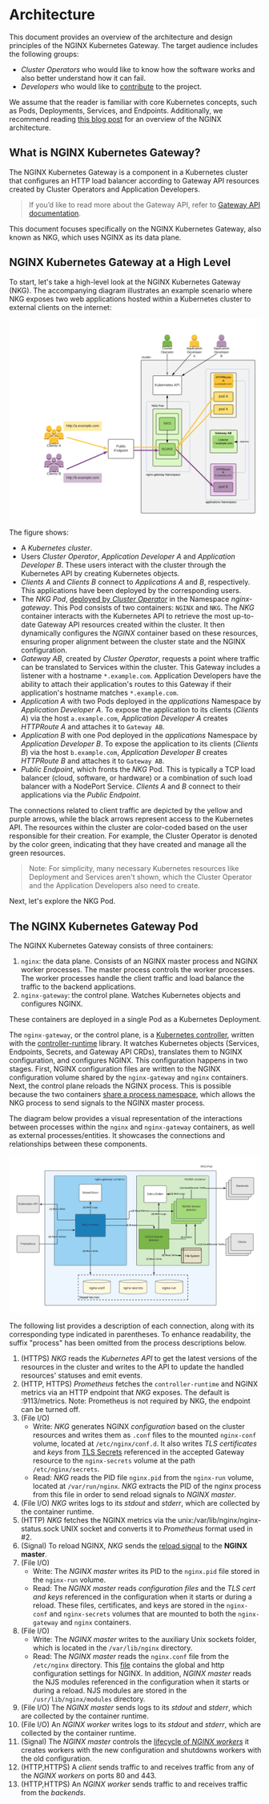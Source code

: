# Architecture

This document provides an overview of the architecture and design principles of the NGINX Kubernetes Gateway. The target
audience includes the following groups:

- *Cluster Operators* who would like to know how the software works and also better understand how it can fail.
- *Developers* who would like to [contribute][contribute] to the project.

We assume that the reader is familiar with core Kubernetes concepts, such as Pods, Deployments, Services, and Endpoints.
Additionally, we recommend reading [this blog post][blog] for an overview of the NGINX architecture.

[contribute]: https://github.com/nginxinc/nginx-kubernetes-gateway/blob/main/CONTRIBUTING.md

[blog]: https://www.nginx.com/blog/inside-nginx-how-we-designed-for-performance-scale/

## What is NGINX Kubernetes Gateway?

The NGINX Kubernetes Gateway is a component in a Kubernetes cluster that configures an HTTP load balancer according to
Gateway API resources created by Cluster Operators and Application Developers.

> If you’d like to read more about the Gateway API, refer to [Gateway API documentation][sig-gateway].

This document focuses specifically on the NGINX Kubernetes Gateway, also known as NKG, which uses NGINX as its data
plane.

[sig-gateway]: https://gateway-api.sigs.k8s.io/

## NGINX Kubernetes Gateway at a High Level

To start, let's take a high-level look at the NGINX Kubernetes Gateway (NKG). The accompanying diagram illustrates an
example scenario where NKG exposes two web applications hosted within a Kubernetes cluster to external clients on the
internet:

![NKG High Level](/docs/images/nkg-high-level.png)

The figure shows:

- A *Kubernetes cluster*.
- Users *Cluster Operator*, *Application Developer A* and *Application Developer B*. These users interact with the
cluster through the Kubernetes API by creating Kubernetes objects.
- *Clients A* and *Clients B* connect to *Applications A* and *B*, respectively. This applications have been deployed by
the corresponding users.
- The *NKG Pod*, [deployed by *Cluster Operator*](/docs/installation.md) in the Namespace *nginx-gateway*. This Pod
consists of two containers: `NGINX` and `NKG`. The *NKG* container interacts with the Kubernetes API to retrieve the
most up-to-date Gateway API resources created within the cluster. It then dynamically configures the *NGINX*
container based on these resources, ensuring proper alignment between the cluster state and the NGINX configuration.
- *Gateway AB*, created by *Cluster Operator*, requests a point where traffic can be translated to Services within the
cluster. This Gateway includes a listener with a hostname `*.example.com`. Application Developers have the ability to
attach their application's routes to this Gateway if their application's hostname matches `*.example.com`.
- *Application A* with two Pods deployed in the *applications* Namespace by *Application Developer A*. To expose the
application to its clients (*Clients A*) via the host `a.example.com`, *Application Developer A* creates *HTTPRoute A*
and attaches it to `Gateway AB`.
- *Application B* with one Pod deployed in the *applications* Namespace by *Application Developer B*. To expose the
application to its clients (*Clients B*) via the host `b.example.com`, *Application Developer B* creates *HTTPRoute B*
and attaches it to `Gateway AB`.
- *Public Endpoint*, which fronts the *NKG* Pod. This is typically a TCP load balancer (cloud, software, or hardware)
or a combination of such load balancer with a NodePort Service. *Clients A* and *B* connect to their applications via
the *Public Endpoint*.

The connections related to client traffic are depicted by the yellow and purple arrows, while the black arrows represent
access to the Kubernetes API. The resources within the cluster are color-coded based on the user responsible for their
creation. For example, the Cluster Operator is denoted by the color green, indicating that they have created and manage
all the green resources.

> Note: For simplicity, many necessary Kubernetes resources like Deployment and Services aren't shown,
> which the Cluster Operator and the Application Developers also need to create.

Next, let's explore the NKG Pod.

## The NGINX Kubernetes Gateway Pod

The NGINX Kubernetes Gateway consists of three containers:

1. `nginx`: the data plane. Consists of an NGINX master process and NGINX worker processes. The master process controls
the worker processes. The worker processes handle the client traffic and load balance the traffic to the backend
applications.
2. `nginx-gateway`: the control plane. Watches Kubernetes objects and configures NGINX.

These containers are deployed in a single Pod as a Kubernetes Deployment.

The `nginx-gateway`, or the control plane, is a [Kubernetes controller][controller], written with
the [controller-runtime][runtime] library. It watches Kubernetes objects (Services, Endpoints, Secrets, and Gateway API
CRDs), translates them to NGINX configuration, and configures NGINX. This configuration happens in two stages. First,
NGINX configuration files are written to the NGINX configuration volume shared by the `nginx-gateway` and `nginx`
containers. Next, the control plane reloads the NGINX process. This is possible because the two
containers [share a process namespace][share], which allows the NKG process to send signals to the NGINX master process.

The diagram below provides a visual representation of the interactions between processes within the `nginx` and
`nginx-gateway` containers, as well as external processes/entities. It showcases the connections and relationships between
these components.

![NKG pod](/docs/images/nkg-pod.png)

The following list provides a description of each connection, along with its corresponding type indicated in
parentheses. To enhance readability, the suffix "process" has been omitted from the process descriptions below.

1. (HTTPS) *NKG* reads the *Kubernetes API* to get the latest versions of the resources in the cluster and writes to the
API to update the handled resources' statuses and emit events.
2. (HTTP, HTTPS) *Prometheus* fetches the `controller-runtime` and NGINX metrics via an HTTP endpoint that *NKG* exposes.
   The default is :9113/metrics. Note: Prometheus is not required by NKG, the endpoint can be turned off.
3. (File I/O)
   - Write: *NKG* generates NGINX *configuration* based on the cluster resources and writes them as `.conf` files to the
     mounted `nginx-conf` volume, located at `/etc/nginx/conf.d`. It also writes *TLS certificates* and *keys*
     from [TLS Secrets][secrets] referenced in the accepted Gateway resource to the `nginx-secrets` volume at the
     path `/etc/nginx/secrets`.
   - Read: *NKG* reads the PID file `nginx.pid` from the `nginx-run` volume, located at `/var/run/nginx`. *NKG*
     extracts the PID of the nginx process from this file in order to send reload signals to *NGINX master*.
4. (File I/O) *NKG* writes logs to its *stdout* and *stderr*, which are collected by the container runtime.
5. (HTTP) *NKG* fetches the NGINX metrics via the unix:/var/lib/nginx/nginx-status.sock UNIX socket and converts it to
   *Prometheus* format used in #2.
6. (Signal) To reload NGINX, *NKG* sends the [reload signal][reload] to the **NGINX master**.
7. (File I/O)
   - Write: The *NGINX master* writes its PID to the `nginx.pid` file stored in the `nginx-run` volume.
   - Read: The *NGINX master* reads *configuration files*  and the *TLS cert and keys* referenced in the configuration when
     it starts or during a reload. These files, certificates, and keys are stored in the `nginx-conf` and `nginx-secrets`
     volumes that are mounted to both the `nginx-gateway` and `nginx` containers.
8. (File I/O)
   - Write: The *NGINX master* writes to the auxiliary Unix sockets folder, which is located in the `/var/lib/nginx`
     directory.
   - Read: The *NGINX master* reads the `nginx.conf` file from the `/etc/nginx` directory. This [file][conf-file] contains
     the global and http configuration settings for NGINX. In addition, *NGINX master*
     reads the NJS modules referenced in the configuration when it starts or during a reload. NJS modules are stored in
     the `/usr/lib/nginx/modules` directory.
9. (File I/O) The *NGINX master* sends logs to its *stdout* and *stderr*, which are collected by the container runtime.
10. (File I/O) An *NGINX worker* writes logs to its *stdout* and *stderr*, which are collected by the container runtime.
11. (Signal) The *NGINX master* controls the [lifecycle of *NGINX workers*][lifecycle] it creates workers with the new
configuration and shutdowns workers with the old configuration.
12. (HTTP,HTTPS) A *client* sends traffic to and receives traffic from any of the *NGINX workers* on ports 80 and 443.
13. (HTTP,HTTPS) An *NGINX worker* sends traffic to and receives traffic from the *backends*.

[controller]: https://kubernetes.io/docs/concepts/architecture/controller/

[runtime]: https://github.com/kubernetes-sigs/controller-runtime

[secrets]: https://kubernetes.io/docs/concepts/configuration/secret/#tls-secrets

[reload]: https://nginx.org/en/docs/control.html

[lifecycle]: https://nginx.org/en/docs/control.html#reconfiguration

[conf-file]: https://github.com/nginxinc/nginx-kubernetes-gateway/blob/main/internal/mode/static/nginx/conf/nginx.conf

[share]: https://kubernetes.io/docs/tasks/configure-pod-container/share-process-namespace/
